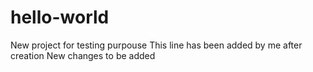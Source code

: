 # hello-world
New project for testing purpouse
This line has been added by me after creation
New changes to be added
